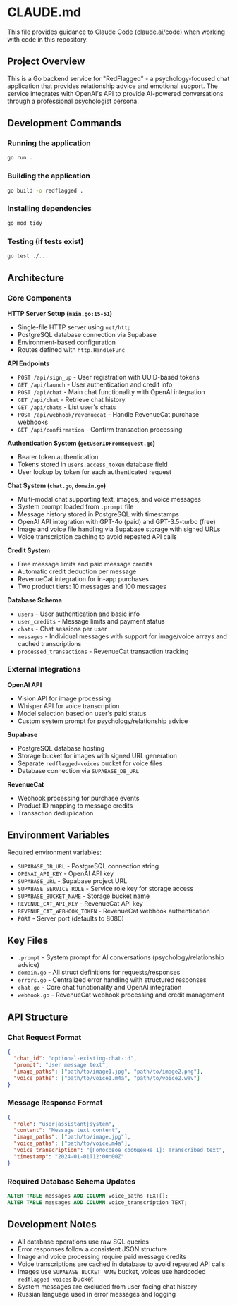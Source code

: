 # CLAUDE.md

This file provides guidance to Claude Code (claude.ai/code) when working with code in this repository.

## Project Overview

This is a Go backend service for "RedFlagged" - a psychology-focused chat application that provides relationship advice and emotional support. The service integrates with OpenAI's API to provide AI-powered conversations through a professional psychologist persona.

## Development Commands

### Running the application
```bash
go run .
```

### Building the application
```bash
go build -o redflagged .
```

### Installing dependencies
```bash
go mod tidy
```

### Testing (if tests exist)
```bash
go test ./...
```

## Architecture

### Core Components

**HTTP Server Setup (`main.go:15-51`)**
- Single-file HTTP server using `net/http`
- PostgreSQL database connection via Supabase
- Environment-based configuration
- Routes defined with `http.HandleFunc`

**API Endpoints**
- `POST /api/sign_up` - User registration with UUID-based tokens
- `GET /api/launch` - User authentication and credit info
- `POST /api/chat` - Main chat functionality with OpenAI integration
- `GET /api/chat` - Retrieve chat history
- `GET /api/chats` - List user's chats
- `POST /api/webhook/revenuecat` - Handle RevenueCat purchase webhooks
- `GET /api/confirmation` - Confirm transaction processing

**Authentication System (`getUserIDFromRequest.go`)**
- Bearer token authentication
- Tokens stored in `users.access_token` database field
- User lookup by token for each authenticated request

**Chat System (`chat.go`, `domain.go`)**
- Multi-modal chat supporting text, images, and voice messages
- System prompt loaded from `.prompt` file
- Message history stored in PostgreSQL with timestamps
- OpenAI API integration with GPT-4o (paid) and GPT-3.5-turbo (free)
- Image and voice file handling via Supabase storage with signed URLs
- Voice transcription caching to avoid repeated API calls

**Credit System**
- Free message limits and paid message credits
- Automatic credit deduction per message
- RevenueCat integration for in-app purchases
- Two product tiers: 10 messages and 100 messages

**Database Schema**
- `users` - User authentication and basic info
- `user_credits` - Message limits and payment status
- `chats` - Chat sessions per user
- `messages` - Individual messages with support for image/voice arrays and cached transcriptions
- `processed_transactions` - RevenueCat transaction tracking

### External Integrations

**OpenAI API**
- Vision API for image processing
- Whisper API for voice transcription
- Model selection based on user's paid status
- Custom system prompt for psychology/relationship advice

**Supabase**
- PostgreSQL database hosting
- Storage bucket for images with signed URL generation
- Separate `redflagged-voices` bucket for voice files
- Database connection via `SUPABASE_DB_URL`

**RevenueCat**
- Webhook processing for purchase events
- Product ID mapping to message credits
- Transaction deduplication

## Environment Variables

Required environment variables:
- `SUPABASE_DB_URL` - PostgreSQL connection string
- `OPENAI_API_KEY` - OpenAI API key
- `SUPABASE_URL` - Supabase project URL
- `SUPABASE_SERVICE_ROLE` - Service role key for storage access
- `SUPABASE_BUCKET_NAME` - Storage bucket name
- `REVENUE_CAT_API_KEY` - RevenueCat API key
- `REVENUE_CAT_WEBHOOK_TOKEN` - RevenueCat webhook authentication
- `PORT` - Server port (defaults to 8080)

## Key Files

- `.prompt` - System prompt for AI conversations (psychology/relationship advice)
- `domain.go` - All struct definitions for requests/responses
- `errors.go` - Centralized error handling with structured responses
- `chat.go` - Core chat functionality and OpenAI integration
- `webhook.go` - RevenueCat webhook processing and credit management

## API Structure

### Chat Request Format
```json
{
  "chat_id": "optional-existing-chat-id",
  "prompt": "User message text",
  "image_paths": ["path/to/image1.jpg", "path/to/image2.png"],
  "voice_paths": ["path/to/voice1.m4a", "path/to/voice2.wav"]
}
```

### Message Response Format
```json
{
  "role": "user|assistant|system",
  "content": "Message text content",
  "image_paths": ["path/to/image.jpg"],
  "voice_paths": ["path/to/voice.m4a"],
  "voice_transcription": "[Голосовое сообщение 1]: Transcribed text",
  "timestamp": "2024-01-01T12:00:00Z"
}
```

### Required Database Schema Updates
```sql
ALTER TABLE messages ADD COLUMN voice_paths TEXT[];
ALTER TABLE messages ADD COLUMN voice_transcription TEXT;
```

## Development Notes

- All database operations use raw SQL queries
- Error responses follow a consistent JSON structure
- Image and voice processing require paid message credits
- Voice transcriptions are cached in database to avoid repeated API calls
- Images use `SUPABASE_BUCKET_NAME` bucket, voices use hardcoded `redflagged-voices` bucket
- System messages are excluded from user-facing chat history
- Russian language used in error messages and logging